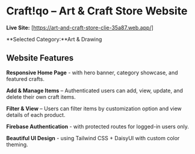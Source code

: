 # Craft!qo – Art & Craft Store Website

**Live Site:** [https://art-and-craft-store-clie-35a87.web.app/]

**Selected Category:**Art & Drawing

## Website Features
**Responsive Home Page** - with hero banner, category showcase, and featured crafts.

**Add & Manage Items** – Authenticated users can add, view, update, and delete their own craft items.

**Filter & View** – Users can filter items by customization option and view details of each product.

**Firebase Authentication** - with protected routes for logged-in users only.

**Beautiful UI Design** - using Tailwind CSS + DaisyUI with custom color theming.

